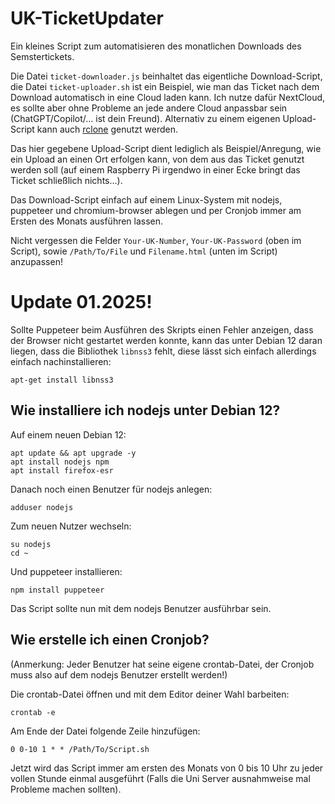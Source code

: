 # UK-TicketUpdater
Ein kleines Script zum automatisieren des monatlichen Downloads des Semstertickets.

Die Datei `ticket-downloader.js` beinhaltet das eigentliche Download-Script, die Datei `ticket-uploader.sh` ist ein Beispiel, wie man das Ticket nach dem Download automatisch in eine Cloud laden kann. Ich nutze dafür NextCloud, es sollte aber ohne Probleme an jede andere Cloud anpassbar sein (ChatGPT/Copilot/... ist dein Freund). Alternativ zu einem eigenen Upload-Script kann auch [rclone](https://rclone.org/) genutzt werden.

Das hier gegebene Upload-Script dient lediglich als Beispiel/Anregung, wie ein Upload an einen Ort erfolgen kann, von dem aus das Ticket genutzt werden soll (auf einem Raspberry Pi irgendwo in einer Ecke bringt das Ticket schließlich nichts...).

Das Download-Script einfach auf einem Linux-System mit nodejs, puppeteer und chromium-browser ablegen und per Cronjob immer am Ersten des Monats ausführen lassen.

Nicht vergessen die Felder `Your-UK-Number`, `Your-UK-Password` (oben im Script), sowie `/Path/To/File` und `Filename.html` (unten im Script) anzupassen!

# Update 01.2025!
Sollte Puppeteer beim Ausführen des Skripts einen Fehler anzeigen, dass der Browser nicht gestartet werden konnte, kann das unter Debian 12 daran liegen, dass die Bibliothek `libnss3` fehlt, diese lässt sich einfach allerdings einfach nachinstallieren:
```
apt-get install libnss3
```

## Wie installiere ich nodejs unter Debian 12?
Auf einem neuen Debian 12:
```
apt update && apt upgrade -y
apt install nodejs npm
apt install firefox-esr
```

Danach noch einen Benutzer für nodejs anlegen:
```
adduser nodejs
```

Zum neuen Nutzer wechseln:
```
su nodejs
cd ~
```

Und puppeteer installieren:
```
npm install puppeteer
```

Das Script sollte nun mit dem nodejs Benutzer ausführbar sein.

## Wie erstelle ich einen Cronjob?
(Anmerkung: Jeder Benutzer hat seine eigene crontab-Datei, der Cronjob muss also auf dem nodejs Benutzer erstellt werden!)

Die crontab-Datei öffnen und mit dem Editor deiner Wahl barbeiten:
```
crontab -e
```

Am Ende der Datei folgende Zeile hinzufügen:
```
0 0-10 1 * * /Path/To/Script.sh
```

Jetzt wird das Script immer am ersten des Monats von 0 bis 10 Uhr zu jeder vollen Stunde einmal ausgeführt (Falls die Uni Server ausnahmweise mal Probleme machen sollten).

